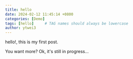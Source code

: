 ```yaml
---
title: hello
date: 2024-02-12 11:45:14 +0800
categories: [Demo]
tags: [hello]     # TAG names should always be lowercase
author: ytwei3
---
```


hello!, this is my first post.

You want more? Ok, it's still in progress...